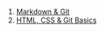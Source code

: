 
1. [Markdown & Git](https://Mikkumo.github.io/rsschool-cv/cv)
2. [HTML, CSS & Git Basics](https://Mikkumo.github.io/rsschool-cv/ )
